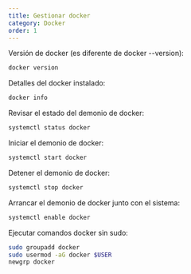 ```yaml
---
title: Gestionar docker
category: Docker
order: 1
---
```


Versión de docker (es diferente de docker --version):
```bash
docker version
```

Detalles del docker instalado:
```bash
docker info
```

Revisar el estado del demonio de docker:
```bash
systemctl status docker
```

Iniciar el demonio de docker:
```bash
systemctl start docker
```

Detener el demonio de docker:
```bash
systemctl stop docker
```

Arrancar el demonio de docker junto con el sistema:
```bash
systemctl enable docker
```

Ejecutar comandos docker sin sudo:
```bash
sudo groupadd docker
sudo usermod -aG docker $USER
newgrp docker
```
